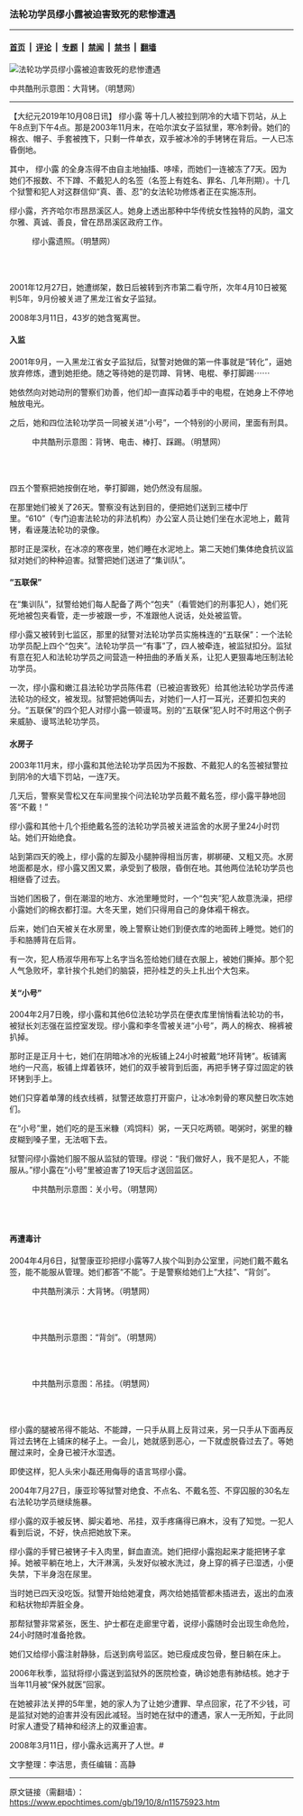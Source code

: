 ### 法轮功学员缪小露被迫害致死的悲惨遭遇

---

#### [首页](../../../..?n11575923) &nbsp;|&nbsp; [评论](../../../../../epoch-comment?n11575923) &nbsp;|&nbsp; [专题](../../../../../epoch-special?n11575923) &nbsp;|&nbsp; [禁闻](../../../../../epoch-news?n11575923) &nbsp;|&nbsp; [禁书](../../../../../books?n11575923) &nbsp;|&nbsp; [翻墙](https://github.com/gfw-breaker/nogfw/blob/master/README.md?n11575923)


<div><img alt="法轮功学员缪小露被迫害致死的悲惨遭遇" class="attachment-djy_600_400 size-djy_600_400 wp-post-image" src="https://i.epochtimes.com/assets/uploads/2019/10/2011-5-2-minghui-persecution-222413-1-2-600x400.jpg"/>
<div class="caption">
 <p>
  中共酷刑示意图：大背铐。（明慧网）
 </p>
</div></div><hr/><div class="post_content" id="artbody" itemprop="articleBody">
 <!-- article content begin -->
 <p>
  【大纪元2019年10月08日讯】
  <ok href="https://www.epochtimes.com/gb/tag/%E7%BC%AA%E5%B0%8F%E9%9C%B2.html">
   缪小露
  </ok>
  等十几人被拉到阴冷的大墙下罚站，从上午8点到下午4点。那是2003年11月末，在哈尔滨女子监狱里，寒冷刺骨。她们的棉衣、帽子、手套被拽下，只剩一件单衣，双手被冰冷的手铐铐在背后。一人已冻昏倒地。
 </p>
 <p>
  其中，
  <ok href="https://www.epochtimes.com/gb/tag/%E7%BC%AA%E5%B0%8F%E9%9C%B2.html">
   缪小露
  </ok>
  的全身冻得不由自主地抽搐、哆嗦，而她们一连被冻了7天。因为她们不报数、不下蹲、不戴犯人的名签（名签上有姓名、罪名、几年刑期）。十几个狱警和犯人对这群信仰“真、善、忍”的女法轮功修炼者正在实施冻刑。
 </p>
 <p>
  缪小露，齐齐哈尔市昂昂溪区人。她身上透出那种中华传统女性独特的风韵，温文尔雅、真诚、善良，曾在昂昂溪区政府工作。
 </p>
 <figure aria-describedby="caption-attachment-11576535" class="wp-caption aligncenter" id="attachment_11576535" style="width: 198px">
  <ok href="https://i.epochtimes.com/assets/uploads/2019/10/2019-10-5-mh-liaoxiaolu-1-1.jpg" target="_blank">
   <img alt="" class="wp-image-11576535" src="https://i.epochtimes.com/assets/uploads/2019/10/2019-10-5-mh-liaoxiaolu-1-1-600x895.jpg"/>
  </ok>
  <br/><figcaption class="wp-caption-text" id="caption-attachment-11576535">
   缪小露遗照。（明慧网）
  </figcaption><br/>
 </figure><br/>
 <p>
  2001年12月27日，她遭绑架，数日后被转到齐市第二看守所，次年4月10日被冤判5年，9月份被关进了黑龙江省女子监狱。
 </p>
 <p>
  2008年3月11日，43岁的她含冤离世。
 </p>
 <h4>
  入监
 </h4>
 <p>
  2001年9月，一入黑龙江省女子监狱后，狱警对她做的第一件事就是“转化”，逼她放弃修炼，遭到她拒绝。随之等待她的是罚蹲、背铐、电棍、拳打脚踢⋯⋯
 </p>
 <p>
  她依然向对她动刑的警察们劝善，他们却一直挥动着手中的电棍，在她身上不停地触放电光。
 </p>
 <p>
  之后，她和四位法轮功学员一同被关进“小号”，一个特别的小房间，里面有刑具。
 </p>
 <figure aria-describedby="caption-attachment-11576180" class="wp-caption aligncenter" id="attachment_11576180" style="width: 369px">
  <ok href="https://i.epochtimes.com/assets/uploads/2019/10/2012-8-1-cmh-pohai-kuxing-drawing-06.jpg" target="_blank">
   <img alt="" class="wp-image-11576180" src="https://i.epochtimes.com/assets/uploads/2019/10/2012-8-1-cmh-pohai-kuxing-drawing-06.jpg"/>
  </ok>
  <br/><figcaption class="wp-caption-text" id="caption-attachment-11576180">
   中共酷刑示意图：背铐、电击、棒打、踩踢。（明慧网）
  </figcaption><br/>
 </figure><br/>
 <p>
  四五个警察把她按倒在地，拳打脚踢，她仍然没有屈服。
 </p>
 <p>
  在那里她们被关了26天。警察没有达到目的，便把她们送到三楼中厅里。“610”（专门迫害法轮功的非法机构）办公室人员让她们坐在水泥地上，戴背铐，看诬蔑法轮功的录像。
 </p>
 <p>
  那时正是深秋，在冰凉的寒夜里，她们睡在水泥地上。第二天她们集体绝食抗议监狱对她们的种种迫害。狱警把她们送进了“集训队”。
 </p>
 <h4>
  “五联保”
 </h4>
 <p>
  在“集训队”，狱警给她们每人配备了两个“包夹”（看管她们的刑事犯人），她们死死地被包夹看管，走一步被跟一步，不准跟他人说话，处处被监管。
 </p>
 <p>
  缪小露又被转到七监区，那里的狱警对法轮功学员实施株连的“五联保”：一个法轮功学员配上四个“包夹”。法轮功学员一“有事”了，四人被牵连，被监狱扣分。监狱有意在犯人和法轮功学员之间营造一种扭曲的矛盾关系，让犯人更狠毒地压制法轮功学员。
 </p>
 <p>
  一次，缪小露和嫩江县法轮功学员陈伟君（已被迫害致死）给其他法轮功学员传递法轮功的经文，被发现。狱警把她俩叫去，对她们一人打一耳光，还要扣包夹的分。“五联保”的四个犯人对缪小露一顿谩骂。别的“五联保”犯人时不时用这个例子来威胁、谩骂法轮功学员。
 </p>
 <h4>
  水房子
 </h4>
 <p>
  2003年11月末，缪小露和其他法轮功学员因为不报数、不戴犯人的名签被狱警拉到阴冷的大墙下罚站，一连7天。
 </p>
 <p>
  几天后，警察吴雪松又在车间里挨个问法轮功学员戴不戴名签，缪小露平静地回答“不戴！”
 </p>
 <p>
  缪小露和其他十几个拒绝戴名签的法轮功学员被关进监舍的水房子里24小时罚站。她们开始绝食。
 </p>
 <p>
  站到第四天的晚上，缪小露的左脚及小腿肿得相当厉害，梆梆硬、又粗又亮。水房地面都是水，缪小露又困又累，承受到了极限，昏倒在地。其他两位法轮功学员也相继昏了过去。
 </p>
 <p>
  当她们困极了，倒在潮湿的地方、水池里睡觉时，一个“包夹”犯人故意洗澡，把缪小露她们的棉衣都打湿。大冬天里，她们只得用自己的身体褟干棉衣。
 </p>
 <p>
  后来，她们白天被关在水房里，晚上警察让她们到便衣库的地面砖上睡觉。她们的手和胳膊背在后背。
 </p>
 <p>
  有一次，犯人杨淑华用布写上名字当名签给她们缝在衣服上，被她们撕掉。那个犯人气急败坏，拿针挨个扎她们的脑袋，把孙桂芝的头上扎出个大包来。
 </p>
 <h4>
  关“小号”
 </h4>
 <p>
  2004年2月7日晚，缪小露和其他6位法轮功学员在便衣库里悄悄看法轮功的书，被狱长刘志强在监控室发现。缪小露和李冬雪被关进“小号”，两人的棉衣、棉裤被扒掉。
 </p>
 <p>
  那时正是正月十七，她们在阴暗冰冷的光板铺上24小时被戴“地环背铐”。板铺离地约一尺高，板铺上焊着铁环，她们的双手被背到后面，再把手铐子穿过固定的铁环铐到手上。
 </p>
 <p>
  她们只穿着单薄的线衣线裤，狱警还故意打开窗户，让冰冷刺骨的寒风整日吹冻她们。
 </p>
 <p>
  在“小号”里，她们吃的是玉米糠（鸡饲料）粥，一天只吃两顿。喝粥时，粥里的糠皮糊到嗓子里，无法咽下去。
 </p>
 <p>
  狱警问缪小露她们服不服从监狱的管理。缪说：“我们做好人，我不是犯人，不能服从。”缪小露在“小号”里被迫害了19天后才送回监区。
 </p>
 <figure aria-describedby="caption-attachment-11576462" class="wp-caption aligncenter" id="attachment_11576462" style="width: 320px">
  <ok href="https://i.epochtimes.com/assets/uploads/2019/10/2005-10-15-heizuizi-06.jpg" target="_blank">
   <img alt="" class="wp-image-11576462" src="https://i.epochtimes.com/assets/uploads/2019/10/2005-10-15-heizuizi-06-600x450.jpg"/>
  </ok>
  <br/><figcaption class="wp-caption-text" id="caption-attachment-11576462">
   中共酷刑示意图：关小号。（明慧网）
  </figcaption><br/>
 </figure><br/>
 <h4>
  再遭毒计
 </h4>
 <p>
  2004年4月6日，狱警康亚珍把缪小露等7人挨个叫到办公室里，问她们戴不戴名签，能不能服从管理。她们都答“不能”。于是警察给她们上“大挂”、“背剑”。
 </p>
 <figure aria-describedby="caption-attachment-11576488" class="wp-caption aligncenter" id="attachment_11576488" style="width: 272px">
  <ok href="https://i.epochtimes.com/assets/uploads/2019/10/2011-5-2-minghui-persecution-222413-1.jpg" target="_blank">
   <img alt="" class="wp-image-11576488" src="https://i.epochtimes.com/assets/uploads/2019/10/2011-5-2-minghui-persecution-222413-1-600x450.jpg"/>
  </ok>
  <br/><figcaption class="wp-caption-text" id="caption-attachment-11576488">
   中共酷刑演示：大背铐。（明慧网）
  </figcaption><br/>
 </figure><br/>
 <figure aria-describedby="caption-attachment-11576490" class="wp-caption aligncenter" id="attachment_11576490" style="width: 271px">
  <ok href="https://i.epochtimes.com/assets/uploads/2019/10/2004-11-11-hljbeijing2.jpg" target="_blank">
   <img alt="" class="wp-image-11576490" src="https://i.epochtimes.com/assets/uploads/2019/10/2004-11-11-hljbeijing2-600x660.jpg"/>
  </ok>
  <br/><figcaption class="wp-caption-text" id="caption-attachment-11576490">
   中共酷刑示意图：“背剑”。（明慧网）
  </figcaption><br/>
 </figure><br/>
 <figure aria-describedby="caption-attachment-11576498" class="wp-caption aligncenter" id="attachment_11576498" style="width: 254px">
  <ok href="https://i.epochtimes.com/assets/uploads/2019/10/2012-6-18-cmh-kuxingtu-06.jpg" target="_blank">
   <img alt="" class="wp-image-11576498" src="https://i.epochtimes.com/assets/uploads/2019/10/2012-6-18-cmh-kuxingtu-06-600x979.jpg"/>
  </ok>
  <br/><figcaption class="wp-caption-text" id="caption-attachment-11576498">
   中共酷刑示意图：吊挂。（明慧网）
  </figcaption><br/>
 </figure><br/>
 <p>
  缪小露的腿被吊得不能站、不能蹲，一只手从肩上反背过来，另一只手从下面再反背过去铐在上铺床的梯子上。一会儿，她就感到恶心，一下就虚脱昏过去了。等她醒过来时，全身已被汗水湿透。
 </p>
 <p>
  即使这样，犯人头宋小磊还用侮辱的语言骂缪小露。
 </p>
 <p>
  2004年7月27日，康亚珍等狱警对绝食、不点名、不戴名签、不穿囚服的30名左右法轮功学员继续施暴。
 </p>
 <p>
  缪小露的双手被反铐、脚尖着地、吊挂，双手疼痛得已麻木，没有了知觉。一犯人看到后说，不好，快点把她放下来。
 </p>
 <p>
  缪小露的手臂已被铐子卡入肉里，鲜血直流。她们把缪小露抱起来才能把铐子拿掉。她被平躺在地上，大汗淋漓，头发好似被水洗过，身上穿的裤子已湿透，小便失禁，下半身泡在尿里。
 </p>
 <p>
  当时她已四天没吃饭。狱警开始给她灌食，两次给她插管都未插进去，返出的血液和粘状物却弄脏全身。
 </p>
 <p>
  那帮狱警非常紧张，医生、护士都在走廊里守着，说缪小露随时会出现生命危险，24小时随时准备抢救。
 </p>
 <p>
  她们又给缪小露注射静脉，后送到病号监区。她已瘦成皮包骨，整日躺在床上。
 </p>
 <p>
  2006年秋季，监狱将缪小露送到监狱外的医院检查，确诊她患有肺结核。她才于当年11月被“保外就医”回家。
 </p>
 <p>
  在她被非法关押的5年里，她的家人为了让她少遭罪、早点回家，花了不少钱，可是监狱对她的迫害并没有因此减轻。当时她在狱中的遭遇，家人一无所知，于此同时家人遭受了精神和经济上的双重迫害。
 </p>
 <p>
  2008年3月11日，缪小露永远离开了人世。#
 </p>
 <p>
  文字整理：李洁思，责任编辑：高静
 </p>
 <!-- article content end -->
 <div id="below_article_ad">
 </div>
</div>


---

原文链接（需翻墙）：https://www.epochtimes.com/gb/19/10/8/n11575923.htm